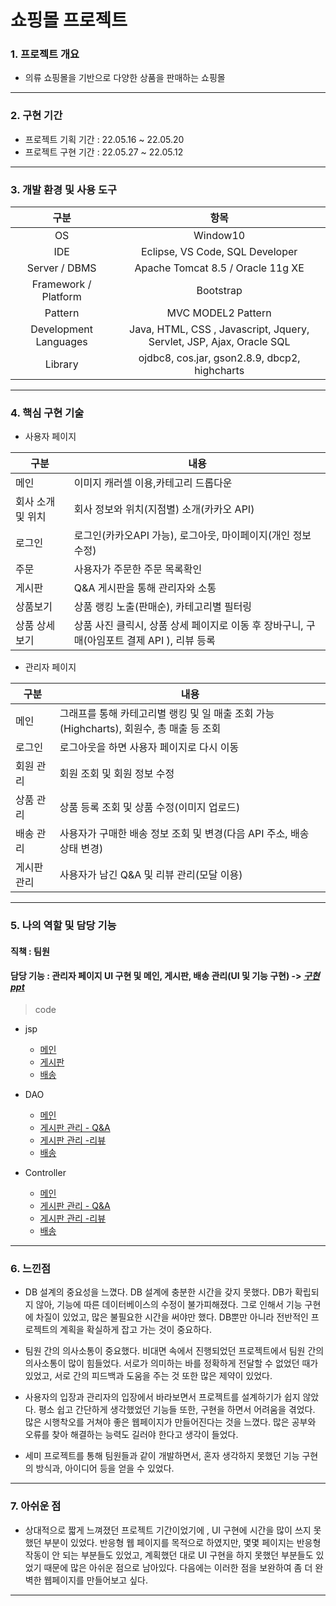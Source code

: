 # 쇼핑몰 프로젝트


### 1. 프로젝트 개요
- 의류 쇼핑몰을 기반으로 다양한 상품을 판매하는 쇼핑몰


---------------------------------------
### 2. 구현 기간

- 프로젝트 기획 기간 : 22.05.16 ~ 22.05.20
- 프로젝트 구현 기간 : 22.05.27 ~ 22.05.12
---------------------------------------
### 3. 개발 환경 및 사용 도구
|구분|항목|
|:---:|:---:|
|OS|Window10|
|IDE|Eclipse, VS Code, SQL Developer|
|Server / DBMS|Apache Tomcat 8.5 / Oracle 11g XE|
|Framework / Platform|Bootstrap|
|Pattern|MVC MODEL2 Pattern|
|Development Languages|Java, HTML, CSS , Javascript, Jquery, Servlet, JSP, Ajax, Oracle SQL|
|Library|ojdbc8, cos.jar, gson2.8.9, dbcp2, highcharts|


---------------------------------------

### 4. 핵심 구현 기술


- 사용자 페이지


|구분|내용|
|---|---|
|메인|이미지 캐러셀 이용,카테고리 드롭다운|
|회사 소개 및 위치|회사 정보와 위치(지점별) 소개(카카오 API)|
|로그인|로그인(카카오API 가능), 로그아웃, 마이페이지(개인 정보 수정)|
|주문|사용자가 주문한 주문 목록확인|
|게시판|Q&A 게시판을 통해 관리자와 소통|
|상품보기|상품 랭킹 노출(판매순), 카테고리별 필터링|
|상품 상세 보기|상품 사진 클릭시, 상품 상세 페이지로 이동 후 장바구니, 구매(아임포트 결제 API ), 리뷰 등록|


- 관리자 페이지


|구분|내용|
|---|---|
|메인|그래프를 통해 카테고리별 랭킹 및 일 매출 조회 가능(Highcharts), 회원수, 총 매출 등 조회 |
|로그인|로그아웃을 하면 사용자 페이지로 다시 이동|
|회원 관리|회원 조회 및 회원 정보 수정|
|상품 관리|상품 등록 조회 및 상품 수정(이미지 업로드)|
|배송 관리|사용자가 구매한 배송 정보 조회 및 변경(다음 API 주소, 배송 상태 변경) |
|게시판 관리|사용자가 남긴 Q&A 및 리뷰 관리(모달 이용)|

---------------------------------------


### 5. 나의 역할 및 담당 기능

#### 직책 : 팀원


#### 담당 기능 : 관리자 페이지 UI 구현 및 메인, 게시판, 배송 관리(UI 및 기능 구현) -> *[구현 ppt](https://github.com/kimyeong96/Semi_project/blob/main/ppt/admin_ppt.pptx)*


> code
* jsp
  * [메인](https://github.com/kimyeong96/Semi_project/blob/main/semi_project/admin/adminMain/adminMain.jsp)
  * [게시판](https://github.com/kimyeong96/Semi_project/tree/main/semi_project/admin/board)
  * [배송](https://github.com/kimyeong96/Semi_project/tree/main/semi_project/admin/delivery)

* DAO
  * [메인](https://github.com/kimyeong96/Semi_project/blob/main/semi_project/src/main/java/com/hype/dao/AdminMainDAO.java)
  * [게시판 관리 - Q&A](https://github.com/kimyeong96/Semi_project/blob/main/semi_project/src/main/java/com/hype/dao/AdminBoardQnaDAO.java)
  * [게시판 관리 -리뷰](https://github.com/kimyeong96/Semi_project/blob/main/semi_project/src/main/java/com/hype/dao/AdminBoardReviewDAO.java)
  * [배송](https://github.com/kimyeong96/Semi_project/blob/main/semi_project/src/main/java/com/hype/dao/AdminShipmentDAO.java)

* Controller
  * [메인](https://github.com/kimyeong96/Semi_project/blob/main/semi_project/src/main/java/com/hype/controller/AdminMainController.java)
  * [게시판 관리 - Q&A](https://github.com/kimyeong96/Semi_project/blob/main/semi_project/src/main/java/com/hype/controller/AdminBoardQnaController.java)
  * [게시판 관리 -리뷰](https://github.com/kimyeong96/Semi_project/blob/main/semi_project/src/main/java/com/hype/controller/AdminBoardReviewController.java)
  * [배송](https://github.com/kimyeong96/Semi_project/blob/main/semi_project/src/main/java/com/hype/controller/AdminShipmentController.java)

---------------------------------------

### 6. 느낀점
- DB 설계의 중요성을 느꼈다. DB 설계에 충분한 시간을 갖지 못했다.  DB가 확립되지 않아,  기능에 따른 데이터베이스의 수정이 불가피해졌다. 그로 인해서 기능 구현에 차질이 있었고, 많은 불필요한 시간을 써야만 했다. DB뿐만 아니라 전반적인 프로젝트의 계획을 확실하게 잡고 가는 것이 중요하다.

- 팀원 간의 의사소통이 중요했다. 비대면 속에서 진행되었던 프로젝트에서 팀원 간의 의사소통이 많이 힘들었다. 서로가 의미하는 바를 정확하게 전달할 수 없었던 때가 있었고, 서로 간의 피드백과 도움을 주는 것 또한 많은 제약이 있었다.

- 사용자의 입장과 관리자의 입장에서 바라보면서 프로젝트를 설계하기가 쉽지 않았다. 평소 쉽고 간단하게 생각했었던 기능들 또한, 구현을 하면서 어려움을 겪었다. 많은 시행착오를 거쳐야 좋은 웹페이지가 만들어진다는 것을 느꼈다. 많은 공부와 오류를 찾아 해결하는 능력도 길러야 한다고 생각이 들었다.

- 세미 프로젝트를 통해 팀원들과 같이 개발하면서, 혼자 생각하지 못했던 기능 구현의 방식과, 아이디어 등을 얻을 수 있었다.

---------------------------------------


### 7. 아쉬운 점
- 상대적으로 짧게 느껴졌던 프로젝트 기간이었기에 , UI 구현에 시간을 많이 쓰지 못했던 부분이 있었다. 반응형 웹 페이지를 목적으로 하였지만, 몇몇 페이지는 반응형 작동이 안 되는 부분들도 있었고, 계획했던 대로 UI 구현을 하지 못했던 부분들도 있었기 때문에 많은 아쉬운 점으로 남아있다. 다음에는 이러한 점을 보완하여 좀 더 완벽한 웹페이지를 만들어보고 싶다.

---------------------------------------

